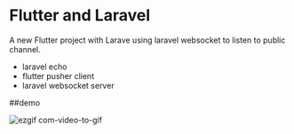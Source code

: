 # Flutter and Laravel

A new Flutter project with Larave using laravel websocket to listen to public channel.

- laravel echo
- flutter pusher client
- laravel websocket server

##demo


![ezgif com-video-to-gif](https://user-images.githubusercontent.com/54475819/92646148-a30e8f00-f2ee-11ea-9b82-a78dcbad9872.gif)

